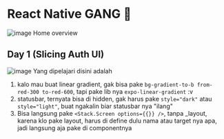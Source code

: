 # React Native GANG 🥶 
![image](https://github.com/ikhlasdansantai/react-native-jouney/assets/95151018/d0107b27-c240-4752-aee2-8f6a231c62ba)
Home overview

## Day 1 (Slicing Auth UI)
![image](https://github.com/ikhlasdansantai/react-native-jouney/assets/95151018/c21348b5-59de-490b-8e58-70a09c113398)
Yang dipelajari disini adalah
1. kalo mau buat linear gradient, gak bisa pake `bg-gradient-to-b from-red-300 to-red-600`, tapi pake lib nya `expo-linear-gradient` :v
2. statusbar, ternyata bisa di hidden, gak harus pake `style="dark"` atau `style="light"`, buat ngakalin biar statusbar nya "ilang"
3. Bisa langsung pake `<Stack.Screen options={{}} />`, tanpa _layout, karena klo pake layout, harus di define dulu nama atau target nya apa, jadi langsung aja pake di componentnya



